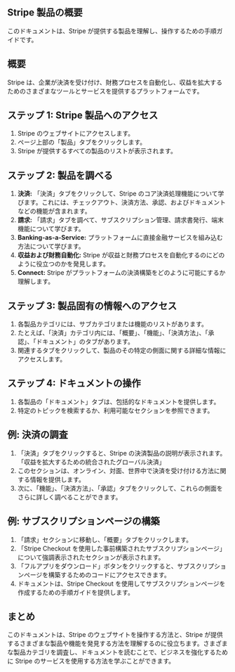 ## Stripe 製品の概要

このドキュメントは、Stripe が提供する製品を理解し、操作するための手順ガイドです。

## 概要

Stripe は、企業が決済を受け付け、財務プロセスを自動化し、収益を拡大するためのさまざまなツールとサービスを提供するプラットフォームです。

## ステップ 1: Stripe 製品へのアクセス

1. Stripe のウェブサイトにアクセスします。
2. ページ上部の「製品」タブをクリックします。
3. Stripe が提供するすべての製品のリストが表示されます。

## ステップ 2: 製品を調べる

1. **決済:** 「決済」タブをクリックして、Stripe のコア決済処理機能について学びます。これには、チェックアウト、決済方法、承認、およびドキュメントなどの機能が含まれます。
2. **請求:** 「請求」タブを調べて、サブスクリプション管理、請求書発行、端末機能について学びます。
3. **Banking-as-a-Service:** プラットフォームに直接金融サービスを組み込む方法について学びます。
4. **収益および財務自動化:** Stripe が収益と財務プロセスを自動化するのにどのように役立つのかを発見します。
5. **Connect:** Stripe がプラットフォームの決済構築をどのように可能にするか理解します。

## ステップ 3: 製品固有の情報へのアクセス

1. 各製品カテゴリには、サブカテゴリまたは機能のリストがあります。
2. たとえば、「決済」カテゴリ内には、「概要」、「機能」、「決済方法」、「承認」、「ドキュメント」のタブがあります。
3. 関連するタブをクリックして、製品のその特定の側面に関する詳細な情報にアクセスします。

## ステップ 4: ドキュメントの操作

1. 各製品の「ドキュメント」タブは、包括的なドキュメントを提供します。
2. 特定のトピックを検索するか、利用可能なセクションを参照できます。

## 例: 決済の調査

1. 「決済」タブをクリックすると、Stripe の決済製品の説明が表示されます。「収益を拡大するための統合されたグローバル決済」
2. このセクションは、オンライン、対面、世界中で決済を受け付ける方法に関する情報を提供します。
3. 次に、「機能」、「決済方法」、「承認」タブをクリックして、これらの側面をさらに詳しく調べることができます。

## 例: サブスクリプションページの構築

1. 「請求」セクションに移動し、「概要」タブをクリックします。
2. 「Stripe Checkout を使用した事前構築されたサブスクリプションページ」について強調表示されたセクションが表示されます。
3. 「フルアプリをダウンロード」ボタンをクリックすると、サブスクリプションページを構築するためのコードにアクセスできます。
4. ドキュメントは、Stripe Checkout を使用してサブスクリプションページを作成するための手順ガイドを提供します。

## まとめ

このドキュメントは、Stripe のウェブサイトを操作する方法と、Stripe が提供するさまざまな製品や機能を発見する方法を理解するのに役立ちます。さまざまな製品カテゴリを調査し、ドキュメントを読むことで、ビジネスを強化するために Stripe のサービスを使用する方法を学ぶことができます。
